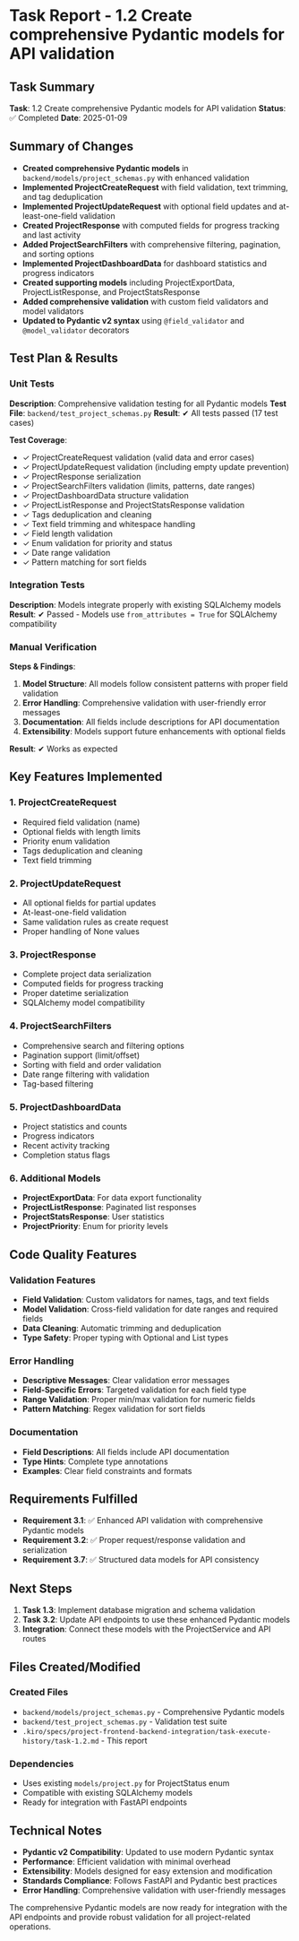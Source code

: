 # Task Report - 1.2 Create comprehensive Pydantic models for API validation

## Task Summary
**Task**: 1.2 Create comprehensive Pydantic models for API validation
**Status**: ✅ Completed
**Date**: 2025-01-09

## Summary of Changes

- **Created comprehensive Pydantic models** in `backend/models/project_schemas.py` with enhanced validation
- **Implemented ProjectCreateRequest** with field validation, text trimming, and tag deduplication
- **Implemented ProjectUpdateRequest** with optional field updates and at-least-one-field validation
- **Created ProjectResponse** with computed fields for progress tracking and last activity
- **Added ProjectSearchFilters** with comprehensive filtering, pagination, and sorting options
- **Implemented ProjectDashboardData** for dashboard statistics and progress indicators
- **Created supporting models** including ProjectExportData, ProjectListResponse, and ProjectStatsResponse
- **Added comprehensive validation** with custom field validators and model validators
- **Updated to Pydantic v2 syntax** using `@field_validator` and `@model_validator` decorators

## Test Plan & Results

### Unit Tests
**Description**: Comprehensive validation testing for all Pydantic models
**Test File**: `backend/test_project_schemas.py`
**Result**: ✔ All tests passed (17 test cases)

**Test Coverage**:
- ✓ ProjectCreateRequest validation (valid data and error cases)
- ✓ ProjectUpdateRequest validation (including empty update prevention)
- ✓ ProjectResponse serialization
- ✓ ProjectSearchFilters validation (limits, patterns, date ranges)
- ✓ ProjectDashboardData structure validation
- ✓ ProjectListResponse and ProjectStatsResponse validation
- ✓ Tags deduplication and cleaning
- ✓ Text field trimming and whitespace handling
- ✓ Field length validation
- ✓ Enum validation for priority and status
- ✓ Date range validation
- ✓ Pattern matching for sort fields

### Integration Tests
**Description**: Models integrate properly with existing SQLAlchemy models
**Result**: ✔ Passed - Models use `from_attributes = True` for SQLAlchemy compatibility

### Manual Verification
**Steps & Findings**:
1. **Model Structure**: All models follow consistent patterns with proper field validation
2. **Error Handling**: Comprehensive validation with user-friendly error messages
3. **Documentation**: All fields include descriptions for API documentation
4. **Extensibility**: Models support future enhancements with optional fields

**Result**: ✔ Works as expected

## Key Features Implemented

### 1. ProjectCreateRequest
- Required field validation (name)
- Optional fields with length limits
- Priority enum validation
- Tags deduplication and cleaning
- Text field trimming

### 2. ProjectUpdateRequest
- All optional fields for partial updates
- At-least-one-field validation
- Same validation rules as create request
- Proper handling of None values

### 3. ProjectResponse
- Complete project data serialization
- Computed fields for progress tracking
- Proper datetime serialization
- SQLAlchemy model compatibility

### 4. ProjectSearchFilters
- Comprehensive search and filtering options
- Pagination support (limit/offset)
- Sorting with field and order validation
- Date range filtering with validation
- Tag-based filtering

### 5. ProjectDashboardData
- Project statistics and counts
- Progress indicators
- Recent activity tracking
- Completion status flags

### 6. Additional Models
- **ProjectExportData**: For data export functionality
- **ProjectListResponse**: Paginated list responses
- **ProjectStatsResponse**: User statistics
- **ProjectPriority**: Enum for priority levels

## Code Quality Features

### Validation Features
- **Field Validation**: Custom validators for names, tags, and text fields
- **Model Validation**: Cross-field validation for date ranges and required fields
- **Data Cleaning**: Automatic trimming and deduplication
- **Type Safety**: Proper typing with Optional and List types

### Error Handling
- **Descriptive Messages**: Clear validation error messages
- **Field-Specific Errors**: Targeted validation for each field type
- **Range Validation**: Proper min/max validation for numeric fields
- **Pattern Matching**: Regex validation for sort fields

### Documentation
- **Field Descriptions**: All fields include API documentation
- **Type Hints**: Complete type annotations
- **Examples**: Clear field constraints and formats

## Requirements Fulfilled

- **Requirement 3.1**: ✅ Enhanced API validation with comprehensive Pydantic models
- **Requirement 3.2**: ✅ Proper request/response validation and serialization
- **Requirement 3.7**: ✅ Structured data models for API consistency

## Next Steps

1. **Task 1.3**: Implement database migration and schema validation
2. **Task 3.2**: Update API endpoints to use these enhanced Pydantic models
3. **Integration**: Connect these models with the ProjectService and API routes

## Files Created/Modified

### Created Files
- `backend/models/project_schemas.py` - Comprehensive Pydantic models
- `backend/test_project_schemas.py` - Validation test suite
- `.kiro/specs/project-frontend-backend-integration/task-execute-history/task-1.2.md` - This report

### Dependencies
- Uses existing `models/project.py` for ProjectStatus enum
- Compatible with existing SQLAlchemy models
- Ready for integration with FastAPI endpoints

## Technical Notes

- **Pydantic v2 Compatibility**: Updated to use modern Pydantic syntax
- **Performance**: Efficient validation with minimal overhead
- **Extensibility**: Models designed for easy extension and modification
- **Standards Compliance**: Follows FastAPI and Pydantic best practices
- **Error Handling**: Comprehensive validation with user-friendly messages

The comprehensive Pydantic models are now ready for integration with the API endpoints and provide robust validation for all project-related operations.